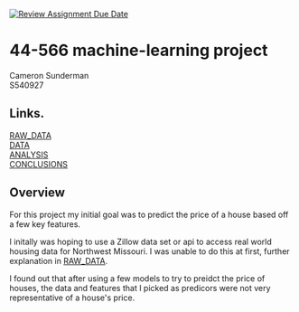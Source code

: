 [![Review Assignment Due Date](https://classroom.github.com/assets/deadline-readme-button-24ddc0f5d75046c5622901739e7c5dd533143b0c8e959d652212380cedb1ea36.svg)](https://classroom.github.com/a/7lKBcjfN)
# 44-566 machine-learning project
Cameron Sunderman \
S540927

## Links.
[RAW_DATA](RAW_DATA.md) \
[DATA](DATA.md) \
[ANALYSIS](ANALYSIS.md) \
[CONCLUSIONS](CONCLUSIONS.md)

## Overview
For this project my initial goal was to predict the price of a house based off a few key features.

I initally was hoping to use a Zillow data set or api to access real world housing data for Northwest Missouri. I was unable to do this at first, further explanation in [RAW_DATA](RAW_DATA.md).

I found out that after using a few models to try to preidct the price of houses, the data and features that I picked as predicors were not very representative of a house's price.
